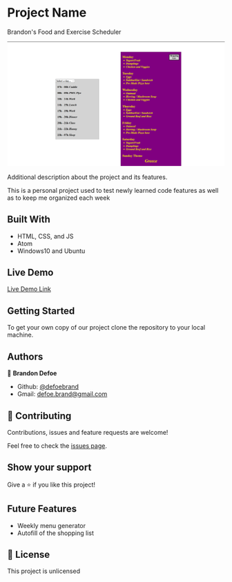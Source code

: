 # Project Name

Brandon's Food and Exercise Scheduler

![screenshot](images/screenshot.png)

Additional description about the project and its features.

This is a personal project used to test newly learned code features as well as to keep me organized each week

## Built With

- HTML, CSS, and JS
- Atom
- Windows10 and Ubuntu



## Live Demo

[Live Demo Link](https://rawcdn.githack.com/defoebrand/schedule/2a00e04929ffb271a255696e727d6630e2377803/index.html)


## Getting Started

To get your own copy of our project clone the repository to your local machine.


## Authors

👤 **Brandon Defoe**

- Github: [@defoebrand](https://github.com/defoebrand)
- Gmail: defoe.brand@gmail.com


## 🤝 Contributing

Contributions, issues and feature requests are welcome!

Feel free to check the [issues page](issues/).

## Show your support

Give a ⭐️ if you like this project!

## Future Features
- Weekly menu generator
- Autofill of the shopping list

## 📝 License

This project is unlicensed
